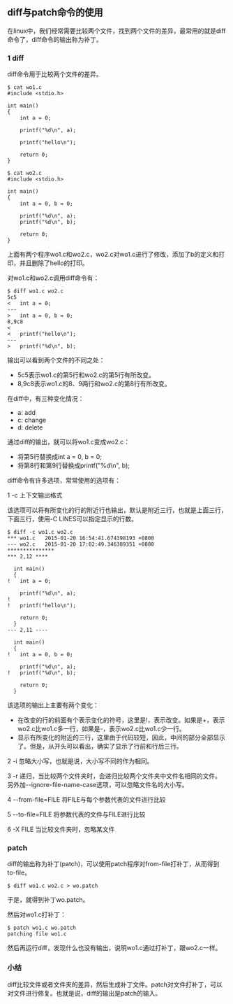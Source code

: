 ## diff与patch命令的使用

在linux中，我们经常需要比较两个文件，找到两个文件的差异，最常用的就是diff命令了，diff命令的输出称为补丁。

### 1 diff

diff命令用于比较两个文件的差异。

```
$ cat wo1.c
#include <stdio.h>

int main()
{
	int a = 0;

	printf("%d\n", a);

	printf("hello\n");

	return 0;
}
```

```
$ cat wo2.c
#include <stdio.h>

int main()
{
	int a = 0, b = 0;

	printf("%d\n", a);
	printf("%d\n", b);

	return 0;
}
```

上面有两个程序wo1.c和wo2.c，wo2.c对wo1.c进行了修改，添加了b的定义和打印，并且删除了hello的打印。

对wo1.c和wo2.c调用diff命令有：

```
$ diff wo1.c wo2.c
5c5
< 	int a = 0;
---
> 	int a = 0, b = 0;
8,9c8
< 
< 	printf("hello\n");
---
> 	printf("%d\n", b);
```

输出可以看到两个文件的不同之处：

* 5c5表示wo1.c的第5行和wo2.c的第5行有所改变。
* 8,9c8表示wo1.c的8、9两行和wo2.c的第8行有所改变。

在diff中，有三种变化情况：

* a: add
* c: change
* d: delete

通过diff的输出，就可以将wo1.c变成wo2.c：

* 将第5行替换成int a = 0, b = 0;
* 将第8行和第9行替换成printf("%d\n", b);

diff命令有许多选项，常常使用的选项有：

1 -c 上下文输出格式

该选项可以将有所变化的行的附近行也输出，默认是附近三行，也就是上面三行，下面三行，使用-C LINES可以指定显示的行数。

```
$ diff -c wo1.c wo2.c
*** wo1.c	2015-01-20 16:54:41.674398193 +0800
--- wo2.c	2015-01-20 17:02:49.346389351 +0800
***************
*** 2,12 ****
  
  int main()
  {
! 	int a = 0;
  
  	printf("%d\n", a);
! 
! 	printf("hello\n");
  
  	return 0;
  }
--- 2,11 ----
  
  int main()
  {
! 	int a = 0, b = 0;
  
  	printf("%d\n", a);
! 	printf("%d\n", b);
  
  	return 0;
  }
```

该选项的输出上主要有两个变化：

* 在改变的行的前面有个表示变化的符号，这里是!，表示改变。如果是+，表示wo2.c比wo1.c多一行，如果是-，表示wo2.c比wo1.c少一行。
* 显示有所变化的附近的三行，这里由于代码较短，因此，中间的部分全部显示了。但是，从开头可以看出，确实了显示了行前和行后三行。

2 -i 忽略大小写，也就是说，大小写不同的作为相同。

3 -r 递归，当比较两个文件夹时，会递归比较两个文件夹中文件名相同的文件。另外加--ignore-file-name-case选项，可以忽略文件名的大小写。

4 --from-file=FILE 将FILE与每个参数代表的文件进行比较

5 --to-file=FILE 将参数代表的文件与FILE进行比较

6 -X FILE 当比较文件夹时，忽略某文件

### patch

diff的输出称为补丁(patch)，可以使用patch程序对from-file打补丁，从而得到to-file。

```
$ diff wo1.c wo2.c > wo.patch
```

于是，就得到补丁wo.patch。

然后对wo1.c打补丁：

```
$ patch wo1.c wo.patch
patching file wo1.c
```

然后再运行diff，发现什么也没有输出，说明wo1.c通过打补丁，跟wo2.c一样。

### 小结

diff比较文件或者文件夹的差异，然后生成补丁文件。patch对文件打补丁，可以对文件进行修复。也就是说，diff的输出是patch的输入。

